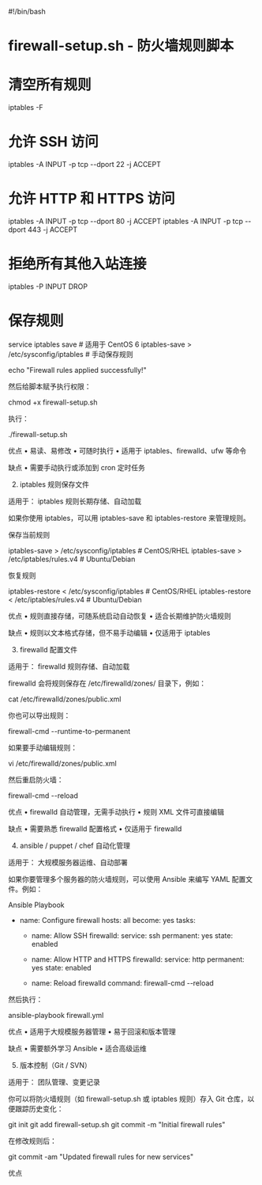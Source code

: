#!/bin/bash
# firewall-setup.sh - 防火墙规则脚本

# 清空所有规则
iptables -F

# 允许 SSH 访问
iptables -A INPUT -p tcp --dport 22 -j ACCEPT

# 允许 HTTP 和 HTTPS 访问
iptables -A INPUT -p tcp --dport 80 -j ACCEPT
iptables -A INPUT -p tcp --dport 443 -j ACCEPT

# 拒绝所有其他入站连接
iptables -P INPUT DROP

# 保存规则
service iptables save  # 适用于 CentOS 6
iptables-save > /etc/sysconfig/iptables  # 手动保存规则

echo "Firewall rules applied successfully!"

然后给脚本赋予执行权限：

chmod +x firewall-setup.sh

执行：

./firewall-setup.sh

优点
 • 易读、易修改
 • 可随时执行
 • 适用于 iptables、firewalld、ufw 等命令

缺点
 • 需要手动执行或添加到 cron 定时任务

2. iptables 规则保存文件

适用于： iptables 规则长期存储、自动加载

如果你使用 iptables，可以用 iptables-save 和 iptables-restore 来管理规则。

保存当前规则

iptables-save > /etc/sysconfig/iptables  # CentOS/RHEL
iptables-save > /etc/iptables/rules.v4  # Ubuntu/Debian

恢复规则

iptables-restore < /etc/sysconfig/iptables  # CentOS/RHEL
iptables-restore < /etc/iptables/rules.v4  # Ubuntu/Debian

优点
 • 规则直接存储，可随系统启动自动恢复
 • 适合长期维护防火墙规则

缺点
 • 规则以文本格式存储，但不易手动编辑
 • 仅适用于 iptables

3. firewalld 配置文件

适用于： firewalld 规则存储、自动加载

firewalld 会将规则保存在 /etc/firewalld/zones/ 目录下，例如：

cat /etc/firewalld/zones/public.xml

你也可以导出规则：

firewall-cmd --runtime-to-permanent

如果要手动编辑规则：

vi /etc/firewalld/zones/public.xml

然后重启防火墙：

firewall-cmd --reload

优点
 • firewalld 自动管理，无需手动执行
 • 规则 XML 文件可直接编辑

缺点
 • 需要熟悉 firewalld 配置格式
 • 仅适用于 firewalld

4. ansible / puppet / chef 自动化管理

适用于： 大规模服务器运维、自动部署

如果你要管理多个服务器的防火墙规则，可以使用 Ansible 来编写 YAML 配置文件。例如：

Ansible Playbook

- name: Configure firewall
  hosts: all
  become: yes
  tasks:
    - name: Allow SSH
      firewalld:
        service: ssh
        permanent: yes
        state: enabled

    - name: Allow HTTP and HTTPS
      firewalld:
        service: http
        permanent: yes
        state: enabled

    - name: Reload firewalld
      command: firewall-cmd --reload

然后执行：

ansible-playbook firewall.yml

优点
 • 适用于大规模服务器管理
 • 易于回滚和版本管理

缺点
 • 需要额外学习 Ansible
 • 适合高级运维

5. 版本控制（Git / SVN）

适用于： 团队管理、变更记录

你可以将防火墙规则（如 firewall-setup.sh 或 iptables 规则）存入 Git 仓库，以便跟踪历史变化：

git init
git add firewall-setup.sh
git commit -m "Initial firewall rules"

在修改规则后：

git commit -am "Updated firewall rules for new services"

优点